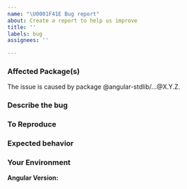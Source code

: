 ```yaml
---
name: "\U0001F41E Bug report"
about: Create a report to help us improve
title: ''
labels: bug
assignees: ''

---
```


<!-- Please search existing issues to avoid creating duplicates (opened and closed). -->


### Affected Package(s)
<!-- Can you pin-point one or more @angular-stdlib/* packages as the source of the bug? -->
<!-- ✍️edit: --> The issue is caused by package @angular-stdlib/...@X.Y.Z.


### Describe the bug
<!-- A clear and concise description of what the bug is. -->


### To Reproduce
<!-- Steps to reproduce the behavior. -->


### Expected behavior
<!-- A clear and concise description of what you expected to happen. -->


### Your Environment
**Angular Version:**
<pre><code>
<!-- run `ng version` and paste output below -->
<!-- ✍️-->

</code></pre>

<!-- ✍️Is this a browser specific issue? If so, please specify the browser and version. -->
<!-- ✍️Is a third party library affected? If so, please specify the package and version. -->
